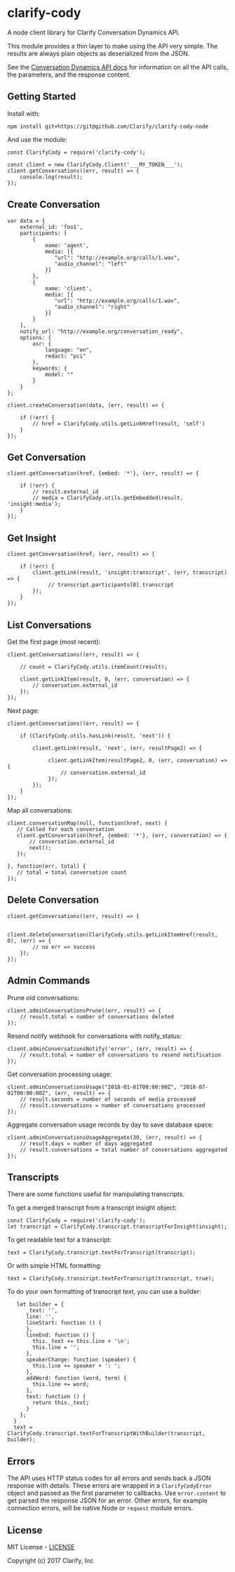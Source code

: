 # clarify-cody
A node client library for Clarify Conversation Dynamics API.

This module provides a thin layer to make using the API very simple. The results are always plain objects as deserialized from the JSON.

See the [Conversation Dynamics API docs](http://cody.clarify.io/) for information on all the API calls, the parameters, and the response content.

Getting Started
---------------

Install with:

```
npm install git+https://git@github.com/Clarify/clarify-cody-node
```

And use the module:

```
const ClarifyCody = require('clarify-cody');

const client = new ClarifyCody.Client('___MY_TOKEN___');
client.getConversations((err, result) => {
    console.log(result);
});
```

Create Conversation
-------------------

```
var data = {
    external_id: 'foo1',
    participants: [
        {
            name: 'agent',
            media: [{
               "url": "http://example.org/calls/1.wav",
               "audio_channel": "left"
            }]
        },
        {
            name: 'client',
            media: [{
               "url": "http://example.org/calls/1.wav",
               "audio_channel": "right"
            }]
        }
    ],
    notify_url: "http://example.org/conversation_ready",
    options: {
        asr: {
            language: "en",
            redact: "pci"
        },
        keywords: {
            model: ""
        }
    }
};

client.createConversation(data, (err, result) => {

    if (!err) {
        // href = ClarifyCody.utils.getLinkHref(result, 'self')
    }
});
```

Get Conversation
----------------

```
client.getConversation(href, {embed: '*'}, (err, result) => {

    if (!err) {
        // result.external_id
        // media = ClarifyCody.utils.getEmbedded(result, 'insight:media');
    }
});
```

Get Insight
-----------

```
client.getConversation(href, (err, result) => {

    if (!err) {
        client.getLink(result, 'insight:transcript', (err, transcript) => {
             // transcript.participants[0].transcript
        });
    }
});
```

List Conversations
------------------

Get the first page (most recent):

```
client.getConversations((err, result) => {

    // count = ClarifyCody.utils.itemCount(result);

    client.getLinkItem(result, 0, (err, conversation) => {
        // conversation.external_id
    });
});
```

Next page:

```
client.getConversations((err, result) => {

    if (ClarifyCody.utils.hasLink(result, 'next')) {

        client.getLink(result, 'next', (err, resultPage2) => {

             client.getLinkItem(resultPage2, 0, (err, conversation) => {
                 // conversation.external_id
             });
        });
    }
});
```

Map all conversations:

```
client.conversationMap(null, function(href, next) {
   // Called for each conversation
   client.getConversation(href, {embed: '*'}, (err, conversation) => {
       // conversation.external_id
       next();
   });

}, function(err, total) {
   // total = total conversation count
});
```

Delete Conversation
------------------

```
client.getConversations((err, result) => {

    client.deleteConversation(ClarifyCody.utils.getLinkItemHref(result, 0), (err) => {
        // no err => success
    });
});
```

Admin Commands
--------------

Prune old conversations:

```
client.adminConversationsPrune((err, result) => {
    // result.total = number of conversations deleted
});
```

Resend notify webhook for conversations with notify_status:

```
client.adminConversationsNotify('error', (err, result) => {
    // result.total = number of conversations to resend notification
});
```

Get conversation processing usage:

```
client.adminConversationsUsage("2018-01-01T00:00:00Z", "2018-07-01T00:00:00Z", (err, result) => {
    // result.seconds = number of seconds of media processed
    // result.conversations = number of conversations processed
});
```

Aggregate conversation usage records by day to save database space:

```
client.adminConversationsUsageAggregate(30, (err, result) => {
    // result.days = number of days aggregated
    // result.conversations = total number of conversations aggregated
});
```

Transcripts
-----------

There are some functions useful for manipulating transcripts.

To get a merged transcript from a transcript insight object:

```
const ClarifyCody = require('clarify-cody');
let transcript = ClarifyCody.transcript.transcriptForInsight(insight);
```

To get readable text for a transcript:

```
text = ClarifyCody.transcript.textForTranscript(transcript);
```

Or with simple HTML formatting:

```
text = ClarifyCody.transcript.textForTranscript(transcript, true);
```

To do your own formatting of transcript text, you can use a builder:

```
   let builder = {
      _text: '',
      line: '',
      lineStart: function () {
      },
      lineEnd: function () {
        this._text += this.line + '\n';
        this.line = '';
      },
      speakerChange: function (speaker) {
        this.line += speaker + ': ';
      },
      addWord: function (word, term) {
        this.line += word;
      },
      text: function () {
        return this._text;
      }
    };
  }
  text = ClarifyCody.transcript.textForTranscriptWithBuilder(transcript, builder);
```


Errors
------

The API uses HTTP status codes for all errors and sends back a JSON response with details. These errors are wrapped in a `ClarifyCodyError` object and passed as the first parameter to callbacks. Use `error.content` to get parsed the response JSON for an error. Other errors, for example connection errors, will be native Node or `request` module errors.



License
-------

MIT License - [LICENSE](LICENSE)

Copyright (c) 2017 Clarify, Inc
